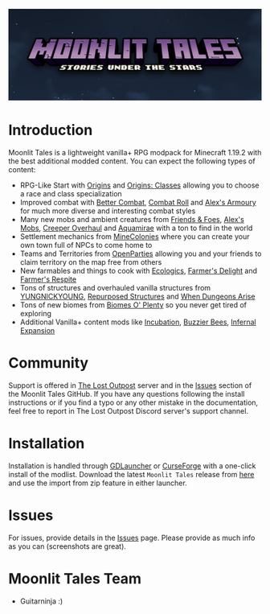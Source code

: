 <a href="https://github.com/Lost-Outpost/moonlit-tales/blob/main/README.md"><img src="images/banner.jpg" target="_blank"></a>

# Introduction

Moonlit Tales is a lightweight vanilla+ RPG modpack for Minecraft 1.19.2 with the best additional modded content. You can expect the following types of content:

- RPG-Like Start with [Origins](https://www.curseforge.com/minecraft/mc-mods/origins-forge) and [Origins: Classes](https://www.curseforge.com/minecraft/mc-mods/origins-classes-forge) allowing you to choose a race and class specialization
- Improved combat with [Better Combat](https://www.curseforge.com/minecraft/mc-mods/better-combat-by-daedelus), [Combat Roll](https://www.curseforge.com/minecraft/mc-mods/combat-roll) and [Alex's Armoury](https://www.curseforge.com/minecraft/mc-mods/alexs-armoury) for much more diverse and interesting combat styles
- Many new mobs and ambient creatures from [Friends & Foes](https://www.curseforge.com/minecraft/mc-mods/friends-and-foes-forge), [Alex's Mobs](https://www.curseforge.com/minecraft/mc-mods/alexs-mobs), [Creeper Overhaul](https://www.curseforge.com/minecraft/mc-mods/creeper-overhaul) and [Aquamirae](https://www.curseforge.com/minecraft/mc-mods/ob-aquamirae) with a ton to find in the world
- Settlement mechanics from [MineColonies](https://www.curseforge.com/minecraft/mc-mods/minecolonies) where you can create your own town full of NPCs to come home to
- Teams and Territories from [OpenParties](https://www.curseforge.com/minecraft/mc-mods/open-parties-and-claims) allowing you and your friends to claim territory on the map free from others
- New farmables and things to cook with [Ecologics](https://www.curseforge.com/minecraft/mc-mods/ecologics), [Farmer's Delight](https://www.curseforge.com/minecraft/mc-mods/farmers-delight) and [Farmer's Respite](https://www.curseforge.com/minecraft/mc-mods/farmers-respite)
- Tons of structures and overhauled vanilla structures from [YUNGNICKYOUNG](https://www.curseforge.com/members/yungnickyoung/projects), [Repurposed Structures](https://www.curseforge.com/minecraft/mc-mods/repurposed-structures) and [When Dungeons Arise](https://www.curseforge.com/minecraft/mc-mods/when-dungeons-arise)
- Tons of new biomes from [Biomes O' Plenty](https://www.curseforge.com/minecraft/mc-mods/biomes-o-plenty) so you never get tired of exploring
- Additional Vanilla+ content mods like [Incubation](https://www.curseforge.com/minecraft/mc-mods/incubation), [Buzzier Bees](https://www.curseforge.com/minecraft/mc-mods/buzzier-bees), [Infernal Expansion](https://www.curseforge.com/minecraft/mc-mods/infernal-expansion)

# Community

Support is offered in [The Lost Outpost](https://discord.gg/WF66mMu) server and in the [Issues](https://github.com/Lost-Outpost/moonlit-tales/issues) section of the Moonlit Tales GitHub. If you have any questions following the install instructions or if you find a typo or any other mistake in the documentation, feel free to report in The Lost Outpost Discord server's support channel.

# Installation

Installation is handled through [GDLauncher](https://gdlauncher.com/) or [CurseForge](https://download.curseforge.com/) with a one-click install of the modlist. Download the latest `Moonlit Tales` release from [here](https://github.com/Lost-Outpost/moonlit-tales/releases) and use the import from zip feature in either launcher.

# Issues

For issues, provide details in the [Issues](https://github.com/Lost-Outpost/moonlit-tales/issues) page. Please provide as much info as you can (screenshots are great).

# Moonlit Tales Team
+ Guitarninja :)
